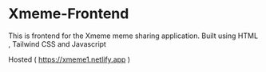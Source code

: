 # Xmeme-Frontend

This is frontend for the Xmeme meme sharing application.
 Built using HTML , Tailwind CSS and Javascript
 
 Hosted ( https://xmeme1.netlify.app )
